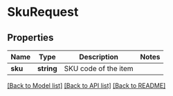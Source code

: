 # SkuRequest

## Properties
Name | Type | Description | Notes
------------ | ------------- | ------------- | -------------
**sku** | **string** | SKU code of the item | 

[[Back to Model list]](../README.md#documentation-for-models) [[Back to API list]](../README.md#documentation-for-api-endpoints) [[Back to README]](../README.md)


